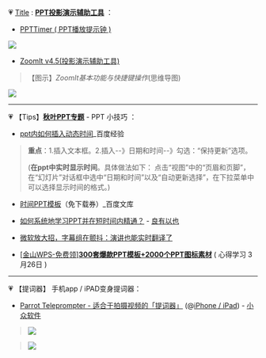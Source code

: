 

💗 [Title](https://taoste.github.io/Hello-World/Tools/PPT投影演示辅助工具/) : [**PPT投影演示辅助工具**]() ：

- [PPTTimer ( PPT播放提示钟 )](https://github.com/taoste/Hello-World/tree/master/Tools/PPT%E6%8A%95%E5%BD%B1%E6%BC%94%E7%A4%BA%E8%BE%85%E5%8A%A9%E5%B7%A5%E5%85%B7/PPTTimer)

<img src="https://github.com/taoste/Hello-World/blob/master/Tools/PPT投影演示辅助工具/PPTTimer/截图.jpg?raw=true"/>

- [ZoomIt v4.5(投影演示辅助工具)](https://github.com/taoste/Hello-World/blob/master/Tools/PPT%E6%8A%95%E5%BD%B1%E6%BC%94%E7%A4%BA%E8%BE%85%E5%8A%A9%E5%B7%A5%E5%85%B7/ZoomIt%20v4.5(%E6%8A%95%E5%BD%B1%E6%BC%94%E7%A4%BA%E8%BE%85%E5%8A%A9%E5%B7%A5%E5%85%B7).zip)

> 【图示】*ZoomIt基本功能与快捷键操作*(思维导图)
 <img src="https://github.com/taoste/Hello-World/blob/master/Tools/PPT%E6%8A%95%E5%BD%B1%E6%BC%94%E7%A4%BA%E8%BE%85%E5%8A%A9%E5%B7%A5%E5%85%B7/ZoomIt%E5%9F%BA%E6%9C%AC%E5%8A%9F%E8%83%BD%E4%B8%8E%E5%BF%AB%E6%8D%B7%E9%94%AE%E6%93%8D%E4%BD%9C(%E6%80%9D%E7%BB%B4%E5%AF%BC%E5%9B%BE).png?raw=true"/>

-----------------------------------------------------------------------

💗 【Tips】[**秋叶PPT专题**](https://github.com/taoste/Hello-World/tree/master/eBook/QiuYePPT) - PPT 小技巧 ：

- [ppt内如何插入动态时间](https://jingyan.baidu.com/article/af9f5a2d2bff2843150a4555.html)_百度经验

> **重点**：1.插入文本框。2.插入--》日期和时间--》勾选：“保持更新”选项。
>
> (**在ppt中实时显示时间**。具体做法如下： 点击“视图”中的“页眉和页脚”，在“幻灯片”对话框中选中“日期和时间”以及“自动更新选择”，在下拉菜单中可以选择显示时间的格式。)

- [时间PPT模板](https://wenku.baidu.com/view/860c18170b4e767f5acfce47.html?sxts=1529738573080)（免下载券）_百度文库

- [如何系统地学习PPT并在短时间内精通？](http://whuhan2013.github.io/blog/2016/05/18/ppt-make-learn/) - [良有以也](http://whuhan2013.github.io/)

- [微软放大招，字幕组在颤抖：演讲也能实时翻译了](http://www.360doc.com/content/17/0717/22/848059_672177775.shtml)

- [[金山WPS-免费领]**300套爆款PPT模板+2000个PPT图标素材**](https://mp.weixin.qq.com/s/0WEjmYe4RElX2Yppe87_KA)  (  心得学习  3月26日 )

-----------------------------------------------------------------------

💗 【提词器】 手机app / iPAD变身提词器：

- [Parrot Teleprompter - 适合于拍摄视频的「提词器」](https://www.appinn.com/parrot-teleprompter/) (@[iPhone / iPad](https://itunes.apple.com/us/app/parrot-teleprompter/id1010384663?mt=8&ref=appinn)) - [小众软件](https://www.appinn.com/p)

> <img src="https://camo.githubusercontent.com/73deee2b14c23211031bef0305ac3859039452a3/68747470733a2f2f696d67332e617070696e6e2e636f6d2f696d616765732f3230313831322f706172726f742e6a7067216f?raw=true"/>

> <img src="https://camo.githubusercontent.com/1fa569d77c58368c542a1b0c18917dc941e651e7/68747470733a2f2f696d67332e617070696e6e2e636f6d2f696d616765732f3230313831322f323031382d31322d313631322d33352d33332e6a7067216f?raw=true"/>

